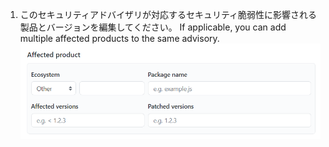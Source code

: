1. このセキュリティアドバイザリが対応するセキュリティ脆弱性に影響される製品とバージョンを編集してください。 If applicable, you can add multiple affected products to the same advisory. ![セキュリティアドバイザリのメタデータ](/assets/images/help/security/security-advisory-affected-product.png)
